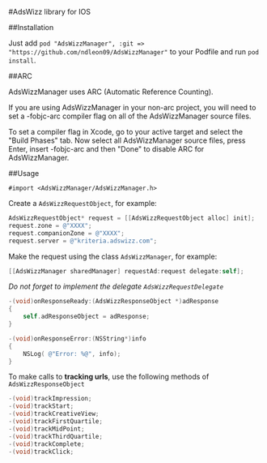 #AdsWizz library for IOS

##Installation

Just add `pod "AdsWizzManager", :git => "https://github.com/ndleon09/AdsWizzManager"` to your Podfile and run `pod install`.

##ARC

AdsWizzManager uses ARC (Automatic Reference Counting).

If you are using AdsWizzManager in your non-arc project, you will need to set a -fobjc-arc compiler flag on all of the AdsWizzManager source files.

To set a compiler flag in Xcode, go to your active target and select the "Build Phases" tab. Now select all AdsWizzManager source files, press Enter, insert -fobjc-arc and then "Done" to disable ARC for AdsWizzManager.

##Usage

`#import <AdsWizzManager/AdsWizzManager.h>`

Create a `AdsWizzRequestObject`, for example:

```objective-c
AdsWizzRequestObject* request = [[AdsWizzRequestObject alloc] init];
request.zone = @"XXXX";
request.companionZone = @"XXXX";
request.server = @"kriteria.adswizz.com";
````


Make the request using the class `AdsWizzManager`, for example:

```objective-c
[[AdsWizzManager sharedManager] requestAd:request delegate:self];
```

*Do not forget to implement the delegate `AdsWizzRequestDelegate`*

```objective-c
-(void)onResponseReady:(AdsWizzResponseObject *)adResponse
{
    self.adResponseObject = adResponse;
}

-(void)onResponseError:(NSString*)info
{
    NSLog( @"Error: %@", info);
}
```

To make calls to **tracking urls**, use the following methods of `AdsWizzResponseObject`

```objective-c
-(void)trackImpression;
-(void)trackStart;
-(void)trackCreativeView;
-(void)trackFirstQuartile;
-(void)trackMidPoint;
-(void)trackThirdQuartile;
-(void)trackComplete;
-(void)trackClick;
```